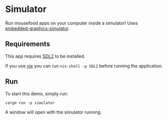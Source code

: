 # Simulator

Run mousefood apps on your computer inside a simulator! Uses [embedded-graphics-simulator](https://crates.io/crates/embedded-graphics-simulator).

## Requirements

This app requires [SDL2](https://wiki.libsdl.org/SDL2/Installation) to be installed.

If you use [nix](https://nixos.org) you can run `nix-shell -p SDL2` before running the application.

## Run

To start this demo, simply run:

```shell
cargo run -p simulator
```

A window will open with the simulator running.
